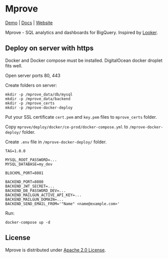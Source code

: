 # Mprove

[Demo](https://mprove.io/login) |
[Docs](https://mprove.io/docs) |
[Website](https://mprove.io)

Mprove - SQL analytics and dashboards for BigQuery. Inspired by [Looker](https://looker.com/).

## Deploy on server with https

Docker and Docker compose must be installed. DigitalOcean docker droplet fits well.

Open server ports 80, 443

Create folders on server:
```
mkdir -p /mprove_data/db/mysql
mkdir -p /mprove_data/backend
mkdir -p /mprove_certs
mkdir -p /mprove-docker-deploy
```

Put your SSL certificate `cert.pem` and `key.pem` files to `mprove_certs` folder.

Copy `mprove/deploy/docker/ce-prod/docker-compose.yml` to `/mprove-docker-deploy/` folder.

Create `.env` file in `/mprove-docker-deploy/` folder.

```
TAG=1.0.0

MYSQL_ROOT_PASSWORD=...
MYSQL_DATABASE=my_dev

BLOCKML_PORT=8081

BACKEND_PORT=8080
BACKEND_JWT_SECRET=...
BACKEND_DB_PASSWORD_DEV=...
BACKEND_MAILGUN_ACTIVE_API_KEY=...
BACKEND_MAILGUN_DOMAIN=...
BACKEND_SEND_EMAIL_FROM='"Name" <name@example.com>'
```

Run:
```
docker-compose up -d
```


## License

Mprove is distributed under [Apache 2.0 License](https://github.com/mprove-io/mprove/blob/master/LICENSE).